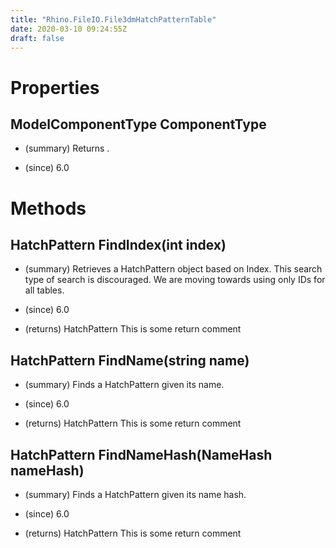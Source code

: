```yaml
---
title: "Rhino.FileIO.File3dmHatchPatternTable"
date: 2020-03-10 09:24:55Z
draft: false
---
```


# Properties
## ModelComponentType ComponentType
- (summary) 
     Returns .
     
- (since) 6.0
# Methods
## HatchPattern FindIndex(int index)
- (summary) 
     Retrieves a HatchPattern object based on Index. This search type of search is discouraged.
     We are moving towards using only IDs for all tables.
     
- (since) 6.0
- (returns) HatchPattern This is some return comment
## HatchPattern FindName(string name)
- (summary) 
     Finds a HatchPattern given its name.
     
- (since) 6.0
- (returns) HatchPattern This is some return comment
## HatchPattern FindNameHash(NameHash nameHash)
- (summary) 
     Finds a HatchPattern given its name hash.
     
- (since) 6.0
- (returns) HatchPattern This is some return comment
